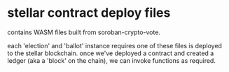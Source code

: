 # stellar contract deploy files
contains WASM files built from soroban-crypto-vote.

each 'election' and 'ballot' instance requires one of these files is deployed to the stellar blockchain.
once we've deployed a contract and created a ledger (aka a 'block' on the chain), we can invoke functions as required.